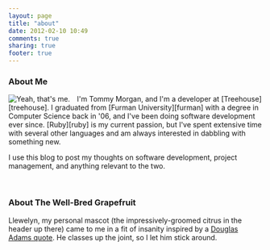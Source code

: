 ```yaml
---
layout: page
title: "about"
date: 2012-02-10 10:49
comments: true
sharing: true
footer: true
---
```

### About Me
<img alt="Yeah, that's me." src="/images/tommy.jpg" class="floatL" style="margin-right:10px;"/>
I'm Tommy Morgan, and I'm a developer at [Treehouse][treehouse]. I graduated from
[Furman University][furman] with a degree in Computer Science back in '06, and I've been
doing software development ever since. [Ruby][ruby] is my current passion, but I've
spent extensive time with several other languages and am always interested in
dabbling with something new.

I use this blog to post my thoughts on software development, project management,
and anything relevant to the two.

<br clear="both"/>

### About The Well-Bred Grapefruit
Llewelyn, my personal mascot (the impressively-groomed citrus in the header up
there) came to me in a fit of insanity inspired by a [Douglas Adams quote][gfquote].
He classes up the joint, so I let him stick around.

[treehouse]: http://www.teamtreehouse.com "Team Treehouse"
[furman]: http://www.furman.edu "Furman University"
[ruby]: http://www.ruby-lang.org "The Ruby Language"
[gfquote]: http://thinkexist.com/quotation/life-is_like_a_grapefruit-it-s_orange_and_squishy/203626.html "Life is like a grapefruit."
